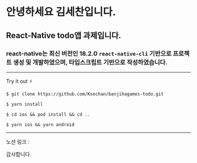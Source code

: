 
# 안녕하세요 김세찬입니다.

## React-Native todo앱 과제입니다.


### react-native는 최신 버전인 18.2.0 `react-native-cli` 기반으로 프로젝트 생성 및 개발하였으며, 타입스크립트 기반으로 작성하였습니다.

---

Try it out ⚡

    $ git clone https://github.com/Ksechan/banjihagames-todo.git

    $ yarn install

    $ cd ios && pod install && cd ..

    $ yarn ios && yarn android


---

노션 링크 : 

감사합니다.
